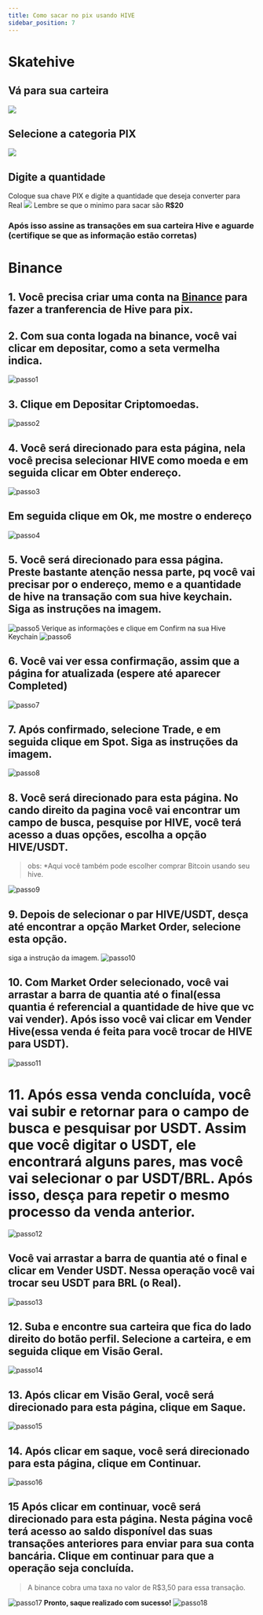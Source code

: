 ```yaml
---
title: Como sacar no pix usando HIVE
sidebar_position: 7
---
```


# Skatehive

## Vá para sua carteira
![](https://i.ibb.co/BG5TQy9/image.png)

## Selecione a categoria PIX
![](https://i.ibb.co/qjxhhng/image.png)

## Digite a quantidade
Coloque sua chave PIX e digite a quantidade que deseja converter para Real
![](https://i.ibb.co/42dbSST/image.png)
Lembre se que o minimo para sacar são **R$20**
### Após isso assine as transações em sua carteira Hive e aguarde (certifique se que as informação estão corretas)
# Binance

## 1. Você precisa criar uma conta na [Binance](https://accounts.binance.com/register?ref=800804607) para fazer a tranferencia de Hive para pix.


## 2. Com sua conta logada na binance, você vai clicar em depositar, como a seta vermelha indica.
![passo1](https://hackmd.io/_uploads/B1sNH3_wa.png)

## 3. Clique em Depositar Criptomoedas.
![passo2](https://hackmd.io/_uploads/r1QAShuP6.png)

## 4. Você será direcionado para esta página, nela você precisa selecionar HIVE como moeda e em seguida clicar em Obter endereço.
![passo3](https://hackmd.io/_uploads/HJbydh_va.png)
## Em seguida clique em Ok, me mostre o endereço
![passo4](https://hackmd.io/_uploads/SJzqjnOvT.png)


## 5. Você será direcionado para essa página. Preste bastante atenção nessa parte, pq você vai precisar por o endereço, memo e a quantidade de hive na transação com sua hive keychain. Siga as instruções na imagem.
![passo5](https://hackmd.io/_uploads/H1_M3nOPa.png)
Verique as informações e clique em Confirm na sua Hive Keychain
![passo6](https://hackmd.io/_uploads/Bk5e16uvT.png)


## 6. Você vai ver essa confirmação, assim que a página for atualizada (espere até aparecer Completed) 
![passo7](https://hackmd.io/_uploads/B1eDJTOwa.png)


## 7. Após confirmado, selecione Trade, e em seguida clique em Spot. Siga as instruções da imagem.
![passo8](https://hackmd.io/_uploads/ry6Rl6_wT.png)


## 8. Você será direcionado para esta página. No cando direito da pagina você vai encontrar um campo de busca, pesquise por HIVE, você terá acesso a duas opções, escolha a opção HIVE/USDT.
> obs: *Aqui você também pode escolher comprar Bitcoin usando seu hive.
> 
![passo9](https://hackmd.io/_uploads/HyGJMaOPT.png)


## 9. Depois de selecionar o par HIVE/USDT, desça até encontrar a opção Market Order, selecione esta opção.
siga a instrução da imagem.
![passo10](https://hackmd.io/_uploads/SkW4Va_Dp.png)



## 10. Com Market Order selecionado, você vai arrastar a barra de quantia até o final(essa quantia é referencial a quantidade de hive que vc vai vender). Após isso você vai clicar em **Vender Hive**(essa venda é feita para você trocar de HIVE para USDT).
![passo11](https://hackmd.io/_uploads/rkSOST_Dp.png)


# 11. Após essa venda concluída, você vai subir e retornar para o campo de busca e pesquisar por USDT. Assim que você digitar o USDT, ele encontrará alguns pares, mas você vai selecionar o par USDT/BRL. Após isso, desça para repetir o mesmo processo da venda anterior.
![passo12](https://hackmd.io/_uploads/Skvru6OPp.png)
## Você vai arrastar a barra de quantia até o final e clicar em Vender USDT. Nessa operação você vai trocar seu USDT para BRL (o Real).
![passo13](https://hackmd.io/_uploads/HJGmcpuDp.png)


## 12. Suba e encontre sua carteira que fica do lado direito do botão perfil. Selecione a carteira, e em seguida clique em Visão Geral. 
![passo14](https://hackmd.io/_uploads/SkD9jT_v6.png)


## 13. Após clicar em Visão Geral, você será direcionado para esta página, clique em Saque.
![passo15](https://hackmd.io/_uploads/Hkgq2pOP6.png)


## 14. Após clicar em saque, você será direcionado para esta página, clique em Continuar. 
![passo16](https://hackmd.io/_uploads/rJb2T6Ovp.png)


## 15  Após clicar em continuar, você será direcionado para esta página. Nesta página você terá acesso ao saldo disponível das suas transações anteriores para enviar para sua conta bancária. Clique em continuar para que a operação seja concluída. 
>A binance cobra uma taxa no valor de R$3,50 para essa transação.

![passo17](https://hackmd.io/_uploads/rkcfCadvT.png)
**Pronto, saque realizado com sucesso!**
![passo18](https://hackmd.io/_uploads/HJkoxCOwa.png)
